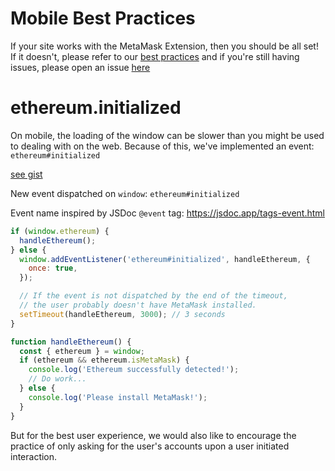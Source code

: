 # Mobile Best Practices

If your site works with the MetaMask Extension, then you should be all set!
If it doesn't, please refer to our [best practices](./mobile-best-practices.html) and if you're still having issues, please open an issue [here](https://github.com/MetaMask/metamask-mobile)

# ethereum.initialized

On mobile, the loading of the window can be slower than you might be used to dealing with on the web. Because of this, we've implemented an event: `ethereum#initialized`

[see gist](https://gist.github.com/rekmarks/06999f88fe6ab0cd1d71ac7cd2b2ac93)

New event dispatched on `window`: `ethereum#initialized`

Event name inspired by JSDoc `@event` tag: https://jsdoc.app/tags-event.html

```javascript
if (window.ethereum) {
  handleEthereum();
} else {
  window.addEventListener('ethereum#initialized', handleEthereum, {
    once: true,
  });

  // If the event is not dispatched by the end of the timeout,
  // the user probably doesn't have MetaMask installed.
  setTimeout(handleEthereum, 3000); // 3 seconds
}

function handleEthereum() {
  const { ethereum } = window;
  if (ethereum && ethereum.isMetaMask) {
    console.log('Ethereum successfully detected!');
    // Do work...
  } else {
    console.log('Please install MetaMask!');
  }
}
```

But for the best user experience, we would also like to encourage the practice of only asking for the user's accounts upon a user initiated interaction.
